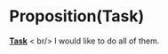 # Proposition(Task) 
**[Task](https://programming.in.th/task/index.php)** < br/>
I would like to do all of them.
